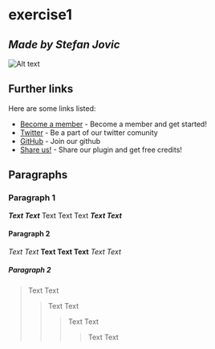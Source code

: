 # exercise1
## _Made by Stefan Jovic_

![Alt text](https://www.openapis.org/wp-content/uploads/sites/3/2021/12/readme-blue-2048x371.png "image1")

## Further links
Here are some links listed:

- [Become a member] - Become a member and get started!
- [Twitter] - Be a part of our twitter comunity
- [GitHub] - Join our github
- [Share us!] - Share our plugin and get free credits!

## Paragraphs

### Paragraph 1
***Text Text*** Text 
Text Text ***Text Text***

#### Paragraph 2
*Text Text*
**Text Text Text**
*Text Text*

##### Paragraph 2
>Text Text 
>>Text Text 
>>>Text Text 
>>>>Text Text

 
   [Become a member]: <https://www.openapis.org/membership/join>
   [Twitter]: <https://twitter.com/OpenApiSpec>
   [GitHub]: <https://github.com/OAI/OpenAPI-Specification>
   [Share us!]: <https://www.openapis.org/specification/v3implementations-form>
